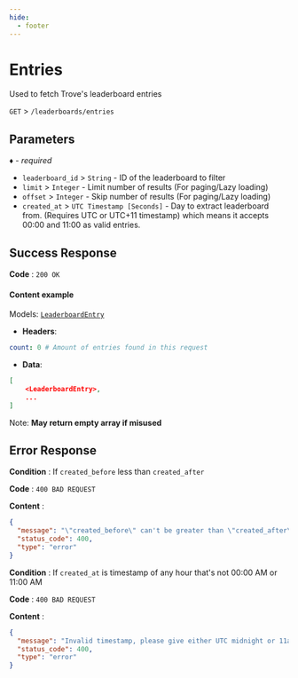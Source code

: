 ```yaml
---
hide:
  - footer
---
```

# Entries

Used to fetch Trove's leaderboard entries

`GET` > `/leaderboards/entries`

## Parameters
*♦ - required*

- `leaderboard_id` > `String` - ID of the leaderboard to filter
- `limit` > `Integer` - Limit number of results (For paging/Lazy loading)
- `offset` > `Integer` - Skip number of results (For paging/Lazy loading)
- `created_at` > `UTC Timestamp [Seconds]` - Day to extract leaderboard from. (Requires UTC or UTC+11 timestamp) which means it accepts 00:00 and 11:00 as valid entries.

## Success Response

**Code** : `200 OK`

#### **Content example**

Models: [`LeaderboardEntry`](/models/leaderboards/LeaderboardEntry)

- **Headers**:
```yaml
count: 0 # Amount of entries found in this request
```
- **Data**:
```json
[
    <LeaderboardEntry>,
    ...
]
```

Note: **May return empty array if misused**


## Error Response

**Condition** : If `created_before` less than `created_after`

**Code** : `400 BAD REQUEST`

**Content** :

```json
{
  "message": "\"created_before\" can't be greater than \"created_after\"",
  "status_code": 400,
  "type": "error"
}
```

**Condition** : If `created_at` is timestamp of any hour that's not 00:00 AM or 11:00 AM

**Code** : `400 BAD REQUEST`

**Content** :

```json
{
  "message": "Invalid timestamp, please give either UTC midnight or 11am (Trove time).",
  "status_code": 400,
  "type": "error"
}
```